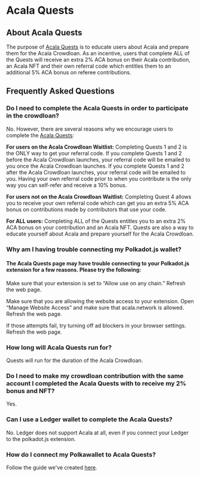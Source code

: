 # Acala Quests

## About Acala Quests 

The purpose of [Acala Quests](https://acala.network/acala/quests) is to educate users about Acala and prepare them for the Acala Crowdloan. As an incentive, users that complete ALL of the Quests will receive an extra 2% ACA bonus on their Acala contribution, an Acala NFT and their own referral code which entitles them to an additional 5% ACA bonus on referee contributions.

## Frequently Asked Questions

### Do I need to complete the Acala Quests in order to participate in the crowdloan? 

No. However, there are several reasons why we encourage users to complete the [Acala Quests](https://acala.network/acala/quests): 

**For users on the Acala Crowdloan Waitlist:** Completing Quests 1 and 2 is the ONLY way to get your referral code. If you complete Quests 1 and 2 before the Acala Crowdloan launches, your referral code will be emailed to you once the Acala Crowdloan launches. If you complete Quests 1 and 2 after the Acala Crowdloan launches, your referral code will be emailed to you. Having your own referral code prior to when you contribute is the only way you can self-refer and receive a 10% bonus. 

**For users not on the Acala Crowdloan Waitlist:** Completing Quest 4 allows you to receive your own referral code which can get you an extra 5% ACA bonus on contributions made by contributors that use your code. 

**For ALL users:** Completing ALL of the Quests entitles you to an extra 2% ACA bonus on your contribution and an Acala NFT. Quests are also a way to educate yourself about Acala and prepare yourself for the Acala Crowdloan.

### Why am I having trouble connecting my Polkadot.js wallet?

#### The Acala Quests page may have trouble connecting to your Polkadot.js extension for a few reasons. Please try the following:

Make sure that your extension is set to “Allow use on any chain.” Refresh the web page.

Make sure that you are allowing the website access to your extension. Open “Manage Website Access” and make sure that acala.network is allowed. Refresh the web page.

If those attempts fail, try turning off ad blockers in your browser settings. Refresh the web page.

### How long will Acala Quests run for?

Quests will run for the duration of the Acala Crowdloan.

### Do I need to make my crowdloan contribution with the same account I completed the Acala Quests with to receive my 2% bonus and NFT? 

Yes.

### Can I use a Ledger wallet to complete the Acala Quests? 

No. Ledger does not support Acala at all, even if you connect your Ledger to the polkadot.js extension.

### How do I connect my Polkawallet to Acala Quests?

Follow the guide we've created [here](https://wiki.acala.network/acala/acala-crowdloan/acala-quests/attaching-polkawallet-to-polkadot.js-extension).

